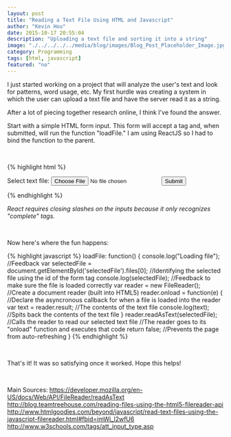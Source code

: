 ```yaml
---
layout: post
title: "Reading a Text File Using HTML and Javascript"
author: "Kevin Hou"
date: 2015-10-17 20:55:04
description: "Uploading a text file and sorting it into a string"
image: "./../../../../media/blog/images/Blog_Post_Placeholder_Image.jpg"
category: Programming
tags: [html, javascript]
featured: "no"
---
```

I just started working on a project that will analyze the user's text and look for patterns, word usage, etc. My first hurdle was creating a system in which the user can upload a text file and have the server read it as a string.

After a lot of piecing together research online, I think I've found the answer.

Start with a simple HTML form input. This form will accept a tag and, when submitted, will run the function "loadFile." I am using ReactJS so I had to bind the function to the parent.

<br />

{% highlight html %}
<form onSubmit={this.loadFile.bind(this)}>
  Select text file: <input type="file" id="selectedFile" name="text" accept=".txt" />
  <input type="submit" />
</form>
{% endhighlight %}

<i>React requires closing slashes on the inputs because it only recognizes "complete" tags.</i>

<br />

Now here's where the fun happens:

{% highlight javascript %}
loadFile: function() {
  console.log("Loading file"); //Feedback
  var selectedFile = document.getElementById('selectedFile').files[0]; //Identifying the selected file using the id of the form tag
  console.log(selectedFile); //Feedback to make sure the file is loaded correctly
  var reader = new FileReader(); //Create a document reader (built into HTML5)
  reader.onload = function(e) { //Declare the asyncronous callback for when a file is loaded into the reader
    var text = reader.result; //The contents of the text file
    console.log(text); //Spits back the contents of the text file
  }
  reader.readAsText(selectedFile); //Calls the reader to read our selected text file
  //The reader goes to its "onload" function and executes that code
  return false; //Prevents the page from auto-refreshing
}
{% endhighlight %}

<br />

That's it! It was so satisfying once it worked. Hope this helps!

<br />

Main Sources:
<a href="https://developer.mozilla.org/en-US/docs/Web/API/FileReader/readAsText">https://developer.mozilla.org/en-US/docs/Web/API/FileReader/readAsText</a>
<a href="http://blog.teamtreehouse.com/reading-files-using-the-html5-filereader-api">http://blog.teamtreehouse.com/reading-files-using-the-html5-filereader-api</a>
<a href="http://www.htmlgoodies.com/beyond/javascript/read-text-files-using-the-javascript-filereader.html#fbid=imWj_l2wfU6">http://www.htmlgoodies.com/beyond/javascript/read-text-files-using-the-javascript-filereader.html#fbid=imWj_l2wfU6</a>
<a href="http://www.w3schools.com/tags/att_input_type.asp">http://www.w3schools.com/tags/att_input_type.asp</a>
